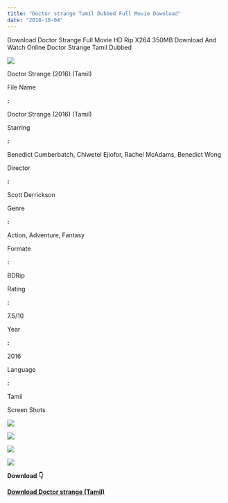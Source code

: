 ```yaml
---
title: "Doctor strange Tamil Dubbed Full Movie Download"
date: "2018-10-04"
---
```


Download Doctor Strange Full Movie HD Rip X264 350MB Download And Watch Online Doctor Strange Tamil Dubbed

[![](https://1.bp.blogspot.com/-TZ6hdSxVGmI/W7VqiJdxpPI/AAAAAAAAAmA/71U4y3F5wJkO7KAdnN7z3HzVFMD87qBZACLcBGAs/s400/image_search_1538615920835.jpg)](https://1.bp.blogspot.com/-TZ6hdSxVGmI/W7VqiJdxpPI/AAAAAAAAAmA/71U4y3F5wJkO7KAdnN7z3HzVFMD87qBZACLcBGAs/s1600/image_search_1538615920835.jpg)

  

Doctor Strange (2016) (Tamil)

File Name

**:**

Doctor Strange (2016) (Tamil)

Starring

**:**

Benedict Cumberbatch, Chiwetel Ejiofor, Rachel McAdams, Benedict Wong

Director

**:**

Scott Derrickson

Genre

**:**

Action, Adventure, Fantasy

Formate

**:**

BDRip

Rating

**:**

7.5/10

Year

**:**

2016

Language

**:**

Tamil

Screen Shots

  

[![](https://4.bp.blogspot.com/-Wa5kTmnk7Ks/W7VrE-jzvbI/AAAAAAAAAmI/luumYayb5sIoGOA-igfBLC-y2BE1Mu1UQCLcBGAs/s320/Doctor{2bdbed38d32e7704a3eaa20af56e2289d0665505d01c3d892d71953ac3249a13}2BStrange{2bdbed38d32e7704a3eaa20af56e2289d0665505d01c3d892d71953ac3249a13}2B{2bdbed38d32e7704a3eaa20af56e2289d0665505d01c3d892d71953ac3249a13}25282016{2bdbed38d32e7704a3eaa20af56e2289d0665505d01c3d892d71953ac3249a13}2529{2bdbed38d32e7704a3eaa20af56e2289d0665505d01c3d892d71953ac3249a13}2B{2bdbed38d32e7704a3eaa20af56e2289d0665505d01c3d892d71953ac3249a13}2528English{2bdbed38d32e7704a3eaa20af56e2289d0665505d01c3d892d71953ac3249a13}2529-1.jpg)](https://4.bp.blogspot.com/-Wa5kTmnk7Ks/W7VrE-jzvbI/AAAAAAAAAmI/luumYayb5sIoGOA-igfBLC-y2BE1Mu1UQCLcBGAs/s1600/Doctor{2bdbed38d32e7704a3eaa20af56e2289d0665505d01c3d892d71953ac3249a13}2BStrange{2bdbed38d32e7704a3eaa20af56e2289d0665505d01c3d892d71953ac3249a13}2B{2bdbed38d32e7704a3eaa20af56e2289d0665505d01c3d892d71953ac3249a13}25282016{2bdbed38d32e7704a3eaa20af56e2289d0665505d01c3d892d71953ac3249a13}2529{2bdbed38d32e7704a3eaa20af56e2289d0665505d01c3d892d71953ac3249a13}2B{2bdbed38d32e7704a3eaa20af56e2289d0665505d01c3d892d71953ac3249a13}2528English{2bdbed38d32e7704a3eaa20af56e2289d0665505d01c3d892d71953ac3249a13}2529-1.jpg)

[![](https://3.bp.blogspot.com/--WL9I5lOPZk/W7VrGLV2idI/AAAAAAAAAmM/Eg_mVGkVUNknM4wCGNgfsXbrRVaC5SR5gCLcBGAs/s320/Doctor{2bdbed38d32e7704a3eaa20af56e2289d0665505d01c3d892d71953ac3249a13}2BStrange{2bdbed38d32e7704a3eaa20af56e2289d0665505d01c3d892d71953ac3249a13}2B{2bdbed38d32e7704a3eaa20af56e2289d0665505d01c3d892d71953ac3249a13}25282016{2bdbed38d32e7704a3eaa20af56e2289d0665505d01c3d892d71953ac3249a13}2529{2bdbed38d32e7704a3eaa20af56e2289d0665505d01c3d892d71953ac3249a13}2B{2bdbed38d32e7704a3eaa20af56e2289d0665505d01c3d892d71953ac3249a13}2528English{2bdbed38d32e7704a3eaa20af56e2289d0665505d01c3d892d71953ac3249a13}2529-2.jpg)](https://3.bp.blogspot.com/--WL9I5lOPZk/W7VrGLV2idI/AAAAAAAAAmM/Eg_mVGkVUNknM4wCGNgfsXbrRVaC5SR5gCLcBGAs/s1600/Doctor{2bdbed38d32e7704a3eaa20af56e2289d0665505d01c3d892d71953ac3249a13}2BStrange{2bdbed38d32e7704a3eaa20af56e2289d0665505d01c3d892d71953ac3249a13}2B{2bdbed38d32e7704a3eaa20af56e2289d0665505d01c3d892d71953ac3249a13}25282016{2bdbed38d32e7704a3eaa20af56e2289d0665505d01c3d892d71953ac3249a13}2529{2bdbed38d32e7704a3eaa20af56e2289d0665505d01c3d892d71953ac3249a13}2B{2bdbed38d32e7704a3eaa20af56e2289d0665505d01c3d892d71953ac3249a13}2528English{2bdbed38d32e7704a3eaa20af56e2289d0665505d01c3d892d71953ac3249a13}2529-2.jpg)

[![](https://4.bp.blogspot.com/-_dNkkCJKuTs/W7VrHQ-bNEI/AAAAAAAAAmU/IyiykhLckggvDUQ5-EaQWp_nouIi7j6mACLcBGAs/s320/Doctor{2bdbed38d32e7704a3eaa20af56e2289d0665505d01c3d892d71953ac3249a13}2BStrange{2bdbed38d32e7704a3eaa20af56e2289d0665505d01c3d892d71953ac3249a13}2B{2bdbed38d32e7704a3eaa20af56e2289d0665505d01c3d892d71953ac3249a13}25282016{2bdbed38d32e7704a3eaa20af56e2289d0665505d01c3d892d71953ac3249a13}2529{2bdbed38d32e7704a3eaa20af56e2289d0665505d01c3d892d71953ac3249a13}2B{2bdbed38d32e7704a3eaa20af56e2289d0665505d01c3d892d71953ac3249a13}2528English{2bdbed38d32e7704a3eaa20af56e2289d0665505d01c3d892d71953ac3249a13}2529-3.jpg)](https://4.bp.blogspot.com/-_dNkkCJKuTs/W7VrHQ-bNEI/AAAAAAAAAmU/IyiykhLckggvDUQ5-EaQWp_nouIi7j6mACLcBGAs/s1600/Doctor{2bdbed38d32e7704a3eaa20af56e2289d0665505d01c3d892d71953ac3249a13}2BStrange{2bdbed38d32e7704a3eaa20af56e2289d0665505d01c3d892d71953ac3249a13}2B{2bdbed38d32e7704a3eaa20af56e2289d0665505d01c3d892d71953ac3249a13}25282016{2bdbed38d32e7704a3eaa20af56e2289d0665505d01c3d892d71953ac3249a13}2529{2bdbed38d32e7704a3eaa20af56e2289d0665505d01c3d892d71953ac3249a13}2B{2bdbed38d32e7704a3eaa20af56e2289d0665505d01c3d892d71953ac3249a13}2528English{2bdbed38d32e7704a3eaa20af56e2289d0665505d01c3d892d71953ac3249a13}2529-3.jpg)

[![](https://3.bp.blogspot.com/-aMpQWpGkMJU/W7VrUAVI9GI/AAAAAAAAAmg/aHREI4nX4p0YBIYBrtxgjSCYhtUaMnQCgCLcBGAs/s320/image_search_1538616132560.jpg)](https://3.bp.blogspot.com/-aMpQWpGkMJU/W7VrUAVI9GI/AAAAAAAAAmg/aHREI4nX4p0YBIYBrtxgjSCYhtUaMnQCgCLcBGAs/s1600/image_search_1538616132560.jpg)

**Download 👇**

**[Download Doctor strange (Tamil)](https://cll.press/RKkPRF)**
